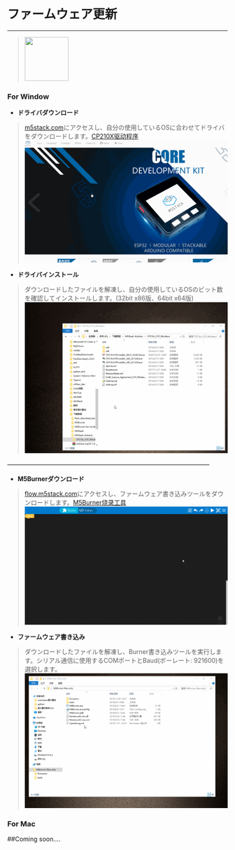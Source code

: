 # ファームウェア更新
_________________________________

><img src="/image/base/windows_logo.png" width="100" height="100" />
### For Window

* __ドライバダウンロード__

>[m5stack.com](http://m5stack.com/)にアクセスし、自分の使用しているOSに合わせてドライバをダウンロードします。[CP210X驱动程序](http://m5stack.com/download/Driver/CP210x_VCP_Windows.zip)
>![Download](/image/base/CP210X_DL.gif )

* __ドライバインストール__

> ダウンロードしたファイルを解凍し、自分の使用しているOSのビット数を確認してインストールします。(32bit x86版、64bit x64版)
>![install](/image/base/CP210X_install.gif )

—————————————————————————————————

* __M5Burnerダウンロード__

>[flow.m5stack.com](http://flow.m5stack.com/)にアクセスし、ファームウェア書き込みツールをダウンロードします。[M5Burner烧录工具](http://flow.m5stack.com/download/M5Burner-flow-only.zip)
>![Download](/image/base/Burner_DL.gif )

* __ファームウェア書き込み__

> ダウンロードしたファイルを解凍し、Burner書き込みツールを実行します。シリアル通信に使用するCOMポートとBaud(ボーレート: 921600)を選択します。
>![User](/image/base/Burner_user.gif )

### For Mac
##Coming soon....
 